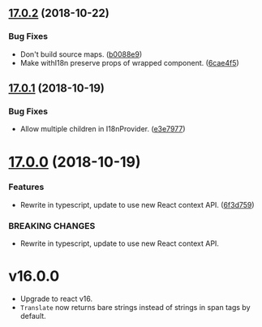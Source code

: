 ## [17.0.2](https://github.com/benbria/react-i18n-wrapper/compare/v17.0.1...v17.0.2) (2018-10-22)


### Bug Fixes

* Don't build source maps. ([b0088e9](https://github.com/benbria/react-i18n-wrapper/commit/b0088e9))
* Make withI18n preserve props of wrapped component. ([6cae4f5](https://github.com/benbria/react-i18n-wrapper/commit/6cae4f5))

## [17.0.1](https://github.com/benbria/react-i18n-wrapper/compare/v17.0.0...v17.0.1) (2018-10-19)


### Bug Fixes

* Allow multiple children in I18nProvider. ([e3e7977](https://github.com/benbria/react-i18n-wrapper/commit/e3e7977))

# [17.0.0](https://github.com/benbria/react-i18n-wrapper/compare/v16.0.0...v17.0.0) (2018-10-19)

### Features

* Rewrite in typescript, update to use new React context API. ([6f3d759](https://github.com/benbria/react-i18n-wrapper/commit/6f3d759))

### BREAKING CHANGES

* Rewrite in typescript, update to use new React context API.

# v16.0.0

* Upgrade to react v16.
* `Translate` now returns bare strings instead of strings in span tags by default.
